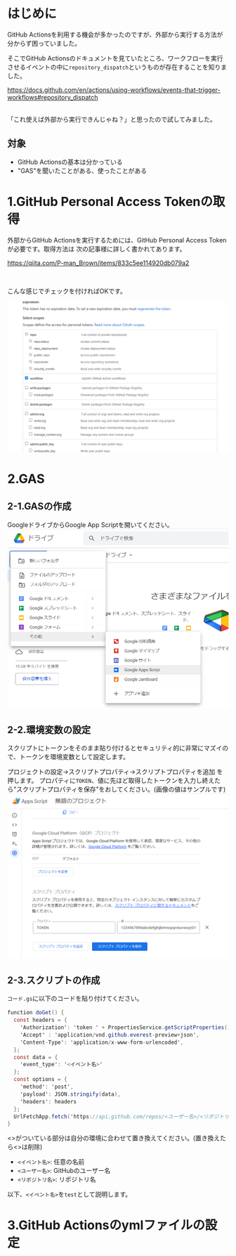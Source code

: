 <!--
title:   【GAS】GASからGitHub Actionsを実行してみる
tags:    GAS,GitHubActions
id:      3d87fc94fd3c4d6e71ee
private: true
-->

# はじめに

GitHub Actionsを利用する機会が多かったのですが、外部から実行する方法が分からず困っていました。

そこでGitHub Actionsのドキュメントを見ていたところ、ワークフローを実行させるイベントの中に```repository_dispatch```というものが存在することを知りました。

https://docs.github.com/en/actions/using-workflows/events-that-trigger-workflows#repository_dispatch

<br>
「これ使えば外部から実行できんじゃね？」と思ったので試してみました。

## 対象
- GitHub Actionsの基本は分かっている
- "GAS"を聞いたことがある、使ったことがある

# 1.GitHub Personal Access Tokenの取得
外部からGitHub Actionsを実行するためには、GitHub Personal Access Tokenが必要です。取得方法は
次の記事様に詳しく書かれてあります。

https://qiita.com/P-man_Brown/items/833c5ee114920db079a2

<br>

こんな感じでチェックを付ければOKです。

![GitHub Personal Access Tokenのチェック](./image/GHA-GAS/github-personal.png)


# 2.GAS
## 2-1.GASの作成
GoogleドライブからGoogle App Scriptを開いてください。
![GASを開く](./image/GHA-GAS/open-gas.png)
## 2-2.環境変数の設定
スクリプトにトークンをそのまま貼り付けるとセキュリティ的に非常にマズイので、トークンを環境変数として設定します。


プロジェクトの設定→スクリプトプロパティ→スクリプトプロパティを追加 を押します。
プロパティに```TOKEN```、値に先ほど取得したトークンを入力し終えたら"スクリプトプロパティを保存"をおしてください。(画像の値はサンプルです)
![環境変数](./image/GHA-GAS/env.png)
## 2-3.スクリプトの作成
```コード.gs```に以下のコードを貼り付けてください。
```javascript:コード.gs
function doGet() {
  const headers = {
    'Authorization': 'token ' + PropertiesService.getScriptProperties().getProperty('TOKEN'),
    'Accept' : 'application/vnd.github.everest-preview+json',
    'Content-Type': 'application/x-www-form-urlencoded',
  };
  const data = {
    'event_type': '<イベント名>'
  };
  const options = {
    'method': 'post',
    'payload': JSON.stringify(data),
    'headers': headers
  };
  UrlFetchApp.fetch('https://api.github.com/repos/<ユーザー名>/<リポジトリ名>/dispatches', options);
}
```
<>がついている部分は自分の環境に合わせて置き換えてください。(置き換えたら<>は削除)
- ```<イベント名>```: 任意の名前
- ```<ユーザー名>```: GitHubのユーザー名
- ```<リポジトリ名>```: リポジトリ名

以下、```<イベント名>```を```test```として説明します。

# 3.GitHub Actionsのymlファイルの設定
